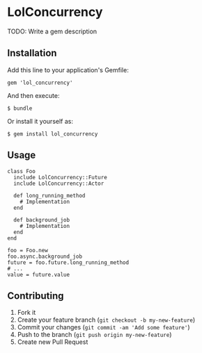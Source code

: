 # LolConcurrency

TODO: Write a gem description

## Installation

Add this line to your application's Gemfile:

    gem 'lol_concurrency'

And then execute:

    $ bundle

Or install it yourself as:

    $ gem install lol_concurrency

## Usage

    class Foo
      include LolConcurrency::Future
      include LolConcurrency::Actor

      def long_running_method
        # Implementation
      end

      def background_job
        # Implementation
      end
    end

    foo = Foo.new
    foo.async.background_job
    future = foo.future.long_running_method
    # ...
    value = future.value

## Contributing

1. Fork it
2. Create your feature branch (`git checkout -b my-new-feature`)
3. Commit your changes (`git commit -am 'Add some feature'`)
4. Push to the branch (`git push origin my-new-feature`)
5. Create new Pull Request
